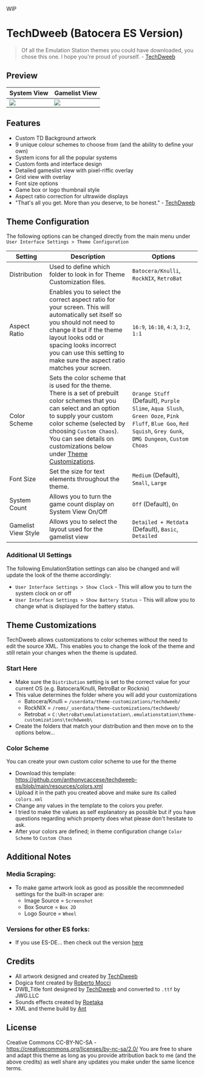 WIP

# TechDweeb (Batocera ES Version)

> Of all the Emulation Station themes you could have downloaded, you chose this one. I hope you're proud of yourself. - [TechDweeb](https://youtube.com/techdweeb)

## **Preview**

| System View | Gamelist View |
|----|----|
| <img src="https://github.com/user-attachments/assets/dde088b0-188e-4057-98c4-fc065ea911d1" /> | <img src="https://github.com/user-attachments/assets/6944cf31-9a39-4857-a2b7-139e89e523bf" /> |

## **Features**

- Custom TD Background artwork
- 9 unique colour schemes to choose from (and the ability to define your own)
- System icons for all the popular systems
- Custom fonts and interface design
- Detailed gameslist view with pixel-riffic overlay
- Grid view with overlay
- Font size options
- Game box or logo thumbnail style
- Aspect ratio correction for ultrawide displays
- "That's all you get. More than you deserve, to be honest." - [TechDweeb](https://youtube.com/techdweeb)

## Theme Configuration

The following options can be changed directly from the main menu under `User Interface Settings > Theme Configuration`

| Setting | Description | Options |
| -- | -- | -- |
| Distribution | Used to define which folder to look in for Theme Customization files. | `Batocera/Knulli`, `RockNIX`, `RetroBat` |
| Aspect Ratio | Enables you to select the correct aspect ratio for your screen.  This will automatically set itself so you should not need to change it but if the theme layout looks odd or spacing looks incorrect you can use this setting to make sure the aspect ratio matches your screen. | `16:9`, `16:10`, `4:3`, `3:2`, `1:1` |
| Color Scheme | Sets the color scheme that is used for the theme.  There is a set of prebuilt color schemes that you can select and an option to supply your custom color scheme (selected by choosing `Custom Chaos`). You can see details on customizations below under [Theme Customizations](#theme-customizations). | `Orange Stuff` (Default), `Purple Slime`, `Aqua Slush`, `Green Ooze`, `Pink Fluff`, `Blue Goo`, `Red Squish`, `Grey Gunk`, `DMG Dungeon`, `Custom Choas` |
| Font Size | Set the size for text elements throughout the theme. | `Medium` (Default), `Small`, `Large` |
| System Count | Allows you to turn the game count display on System View On/Off | `Off` (Default), `On` |
| Gamelist View Style | Allows you to select the layout used for the gamelist view | `Detailed + Metdata` (Default), `Basic`, `Detailed` |

### Additional UI Settings 

The following EmulationStation settings can also be changed and will update the look of the theme accordingly:
* `User Interface Settings > Show Clock` - This will allow you to turn the system clock on or off
* `User Interface Settings > Show Battery Status` - This will allow you to change what is displayed for the battery status.

## Theme Customizations

TechDweeb allows customizations to color schemes without the need to edit the source XML.  This enables you to change the look of the theme and still retain your changes when the theme is updated.

### Start Here
- Make sure the `Distribution` setting is set to the correct value for your current OS (e.g. Batocera/Knulli, RetroBat or Rocknix)
- This value determines the folder where you will add your customizations
    - Batocera/Knulli = `/userdata/theme-customizations/techdweeb/`
    - RockNIX = `/roms/_userdata/theme-customizations/techdweeb/`
    - Retrobat = `C:\RetroBat\emulationstation\.emulationstation\theme-customizations\techdweeb\`
- Create the folders that match your distribution and then move on to the options below...

### Color Scheme

You can create your own custom color scheme to use for the theme

* Download this template: https://github.com/anthonycaccese/techdweeb-es/blob/main/resources/colors.xml
* Upload it in the path you created above and make sure its called `colors.xml`
* Change any values in the template to the colors you prefer.
* I tried to make the values as self explanatory as possible but if you have questions regarding which property does what please don't hesitate to ask.
* After your colors are defined; in theme configuration change `Color Scheme` to `Custom Chaos`

## **Additional Notes**

### Media Scraping:

* To make game artwork look as good as possible the recommneded settings for the built-in scraper are:
    * Image Source = `Screenshot`
    * Box Source = `Box 2D`
    * Logo Source = `Wheel`

### Versions for other ES forks:
- If you use ES-DE... then check out the version [here](https://github.com/anthonycaccese/techdweeb-es-de)

## **Credits**
- All artwork designed and created by [TechDweeb](https://youtube.com/techdweeb)
- Dogica font created by [Roberto Mocci](https://www.dafont.com/roberto-mocci.d8882)
- DWB_Title font designed by [TechDweeb](https://youtube.com/techdweeb) and converted to `.ttf` by JWG.LLC
- Sounds effects created by [Roetaka](https://www.youtube.com/@-roetaka)
- XML and theme build by [Ant](https://github.com/anthonycaccese)

## **License**
Creative Commons CC-BY-NC-SA - https://creativecommons.org/licenses/by-nc-sa/2.0/
You are free to share and adapt this theme as long as you provide attribution back to me (and the above credits) as well share any updates you make under the same licence terms.
